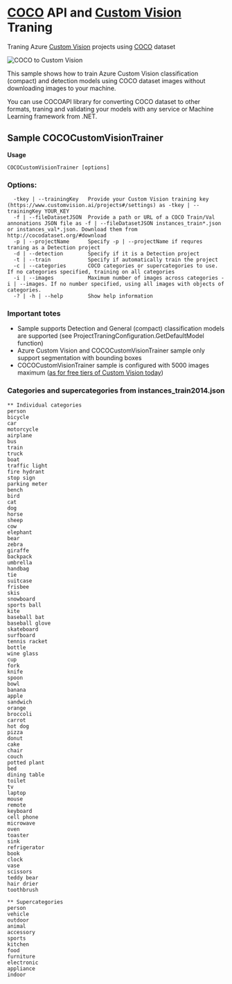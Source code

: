# [COCO](http://cocodataset.org) API and [Custom Vision](https://customvision.ai) Traning  

Traning Azure [Custom Vision](https://customvision.ai) projects using [COCO](http://cocodataset.org) dataset 

![COCO to Custom Vision](https://user-images.githubusercontent.com/4735184/41110506-6acd7732-6a2e-11e8-91f5-102960be57d4.jpg) 

This sample shows how to train Azure Custom Vision classification (compact) and detection models using COCO dataset images without downloading images to your machine. 

You can use COCOAPI library for converting COCO dataset to other formats, traning and validating your models with any service or Machine Learning framework from .NET. 

## Sample COCOCustomVisionTrainer
**Usage** 
``` 
COCOCustomVisionTrainer [options]
```

### Options:
```
  -tkey | --trainingKey   Provide your Custom Vision training key (https://www.customvision.ai/projects#/settings) as -tkey | --trainingKey YOUR_KEY
  -f | --fileDatasetJSON  Provide a path or URL of a COCO Train/Val annonations JSON file as -f | --fileDatasetJSON instances_train*.json or instances_val*.json. Download them from http://cocodataset.org/#download
  -p | --projectName      Specify -p | --projectName if requres traning as a Detection project
  -d | --detection        Specify if it is a Detection project
  -t | --train            Specify if automatically train the project
  -c | --categories       COCO categories or supercategories to use. If no categories specified, training on all categories
  -i | --images           Maximum number of images across categories -i | --images. If no number specified, using all images with objects of categories.
  -? | -h | --help        Show help information
```

### Important totes  
* Sample supports Detection and General (compact) classification models are supported (see ProjectTraningConfiguration.GetDefaultModel function) 
* Azure Custom Vision and COCOCustomVisionTrainer sample only support segmentation with bounding boxes 
* COCOCustomVisionTrainer sample is configured with 5000 images maximum ([as for free tiers of Custom Vision today](https://docs.microsoft.com/en-us/azure/cognitive-services/custom-vision-service/limits-and-quotas))

### Categories and supercategories from instances_train2014.json 
```
** Individual categories
person
bicycle
car
motorcycle
airplane
bus
train
truck
boat
traffic light
fire hydrant
stop sign
parking meter
bench
bird
cat
dog
horse
sheep
cow
elephant
bear
zebra
giraffe
backpack
umbrella
handbag
tie
suitcase
frisbee
skis
snowboard
sports ball
kite
baseball bat
baseball glove
skateboard
surfboard
tennis racket
bottle
wine glass
cup
fork
knife
spoon
bowl
banana
apple
sandwich
orange
broccoli
carrot
hot dog
pizza
donut
cake
chair
couch
potted plant
bed
dining table
toilet
tv
laptop
mouse
remote
keyboard
cell phone
microwave
oven
toaster
sink
refrigerator
book
clock
vase
scissors
teddy bear
hair drier
toothbrush

** Supercategories
person
vehicle
outdoor
animal
accessory
sports
kitchen
food
furniture
electronic
appliance
indoor
```

